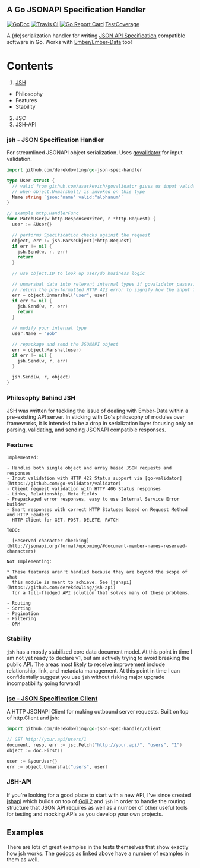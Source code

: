 A Go JSONAPI Specification Handler
---

[![GoDoc](https://img.shields.io/badge/godoc-reference-blue.svg?style=flat-square)](https://godoc.org/github.com/derekdowling/go-json-spec-handler)
[![Travis CI](https://img.shields.io/travis/derekdowling/go-json-spec-handler/master.svg?style=flat-square)](https://travis-ci.org/derekdowling/go-json-spec-handler)
[![Go Report Card](http://goreportcard.com/badge/manyminds/api2go)](http://goreportcard.com/report/derekdowling/go-json-spec-handler)
[TestCoverage](http://gocover.io/github.com/derekdowling/go-json-spec-handler?version=1.5rc1)

A (de)serialization handler for writing [JSON API Specification](http://jsonapi.org/) 
compatible software in Go. Works with [Ember/Ember-Data](https://github.com/emberjs/data) too!

# Contents

1. [JSH](jsh---json-specification-handler)
  * Philosophy
  * Features
  * Stability
2. JSC
3. JSH-API

### jsh - JSON Specification Handler

For streamlined JSONAPI object serialization. Uses [govalidator](github.com/asaskevich/govalidator) for input validation.

```go
import github.com/derekdowling/go-json-spec-handler

type User struct {
  // valid from github.com/asaskevich/govalidator gives us input validation
  // when object.Unmarshal() is invoked on this type
  Name string `json:"name" valid:"alphanum"`
}

// example http.HandlerFunc
func PatchUser(w http.ResponseWriter, r *http.Request) {
  user := &User{}

  // performs Specification checks against the request
  object, err := jsh.ParseObject(*http.Request)
  if err != nil {
    jsh.Send(w, r, err)
    return
  }

  // use object.ID to look up user/do business logic

  // unmarshal data into relevant internal types if govalidator passes, otherwise
  // return the pre-formatted HTTP 422 error to signify how the input failed
  err = object.Unmarshal("user", user)
  if err != nil {
    jsh.Send(w, r, err)
    return
  }

  // modify your internal type
  user.Name = "Bob"

  // repackage and send the JSONAPI object
  err = object.Marshal(user)
  if err != nil {
    jsh.Send(w, r, err)
  }

  jsh.Send(w, r, object)
}
```

### Philosophy Behind JSH

JSH was written for tackling the issue of dealing with Ember-Data within a pre-existing
API server. In sticking with Go's philosophy of modules over frameworks, it is intended
to be a drop in serialization layer focusing only on parsing, validating, and
sending JSONAPI compatible responses.

### Features 

    Implemented:

    - Handles both single object and array based JSON requests and responses
    - Input validation with HTTP 422 Status support via [go-validator](https://github.com/go-validator/validator)
    - Client request validation with HTTP 406 Status responses
    - Links, Relationship, Meta fields
    - Prepackaged error responses, easy to use Internal Service Error builder
    - Smart responses with correct HTTP Statuses based on Request Method and HTTP Headers
    - HTTP Client for GET, POST, DELETE, PATCH

    TODO:

    - [Reserved character checking](http://jsonapi.org/format/upcoming/#document-member-names-reserved-characters)

    Not Implementing:

    * These features aren't handled because they are beyond the scope of what
      this module is meant to achieve. See [jshapi](https://github.com/derekdowling/jsh-api)
      for a full-fledged API solution that solves many of these problems.

    - Routing
    - Sorting
    - Pagination
    - Filtering
    - ORM

### Stability

`jsh` has a mostly stabilized core data document model. At this point in time I am not yet
ready to declare v1, but am actively trying to avoid breaking the public API. The areas most
likely to receive improvement include relationship, link, and metadata management. At this
point in time I can confidentally suggest you use `jsh` without risking major upgrade incompatibility
going forward!


### [jsc - JSON Specification Client](https://godoc.org/github.com/derekdowling/go-json-spec-handler/client)

A HTTP JSONAPI Client for making outbound server requests. Built on top of http.Client and jsh:

```go
import github.com/derekdowling/go-json-spec-handler/client

// GET http://your.api/users/1
document, resp, err := jsc.Fetch("http://your.api/", "users", "1")
object := doc.First()

user := &yourUser{}
err := object.Unmarshal("users", user)
```

### JSH-API

If you're looking for a good place to start with a new API, I've since created
[jshapi](https://github.com/derekdowling/jsh-api) which builds on top of [Goji 2](https://goji.io/)
and `jsh` in order to handle the routing structure that JSON API requires as
well as a number of other useful tools for testing and mocking APIs as you
develop your own projects.

## Examples

There are lots of great examples in the tests themselves that show exactly how jsh works.
The [godocs](https://godoc.org/github.com/derekdowling/go-json-spec-handler) as linked above
have a number of examples in them as well.
